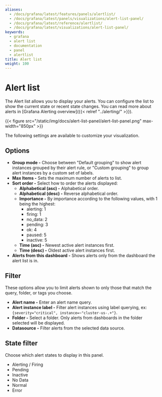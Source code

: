 ```yaml
---
aliases:
  - /docs/grafana/latest/features/panels/alertlist/
  - /docs/grafana/latest/panels/visualizations/alert-list-panel/
  - /docs/grafana/latest/reference/alertlist/
  - /docs/grafana/latest/visualizations/alert-list-panel/
keywords:
  - grafana
  - alert list
  - documentation
  - panel
  - alertlist
title: Alert list
weight: 100
---
```


# Alert list

The Alert list allows you to display your alerts. You can configure the list to show the current state or recent state changes. You can read more about alerts in [Grafana Alerting overview]({{< relref "../alerting/" >}}).

{{< figure src="/static/img/docs/alert-list-panel/alert-list-panel.png" max-width="850px" >}}

The following settings are available to customize your visualization.

## Options

- **Group mode -** Choose between "Default grouping" to show alert instances grouped by their alert rule, or "Custom grouping" to group alert instances by a custom set of labels.
- **Max Items -** Sets the maximum number of alerts to list.
- **Sort order -** Select how to order the alerts displayed:
  - **Alphabetical (asc) -** Alphabetical order.
  - **Alphabetical (desc) -** Reverse alphabetical order.
  - **Importance -** By importance according to the following values, with 1 being the highest:
    - alerting: 1
    - firing: 1
    - no_data: 2
    - pending: 3
    - ok: 4
    - paused: 5
    - inactive: 5
  - **Time (asc) -** Newest active alert instances first.
  - **Time (desc) -** Oldest active alert instances first.
- **Alerts from this dashboard -** Shows alerts only from the dashboard the alert list is in.

## Filter

These options allow you to limit alerts shown to only those that match the query, folder, or tags you choose.

- **Alert name -** Enter an alert name query.
- **Alert instance label -** Filter alert instances using label querying, ex: `{severity="critical", instance=~"cluster-us-.+"}`.
- **Folder -** Select a folder. Only alerts from dashboards in the folder selected will be displayed.
- **Datasource -** Filter alerts from the selected data source.

## State filter

Choose which alert states to display in this panel.

- Alerting / Firing
- Pending
- Inactive
- No Data
- Normal
- Error
